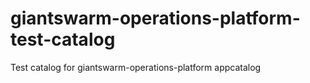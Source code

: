 # giantswarm-operations-platform-test-catalog
Test catalog for giantswarm-operations-platform appcatalog
